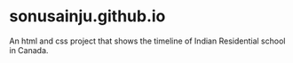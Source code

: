 # sonusainju.github.io
An html and css project that shows the timeline of Indian Residential school in Canada.

